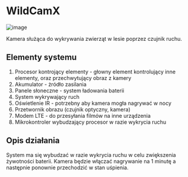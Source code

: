 # WildCamX
![image](https://github.com/karol-77/WildCamX/assets/73350901/10eed231-5f6d-4524-bbc3-6bd7c4f90a14)


Kamera służąca do wykrywania zwierząt w lesie poprzez czujnik ruchu.


## Elementy systemu 
1. Procesor kontrojący elementy - głowny element kontrolujący inne elementy, oraz przechwytujący obraz z kamery
2. Akumulator - żródło zasilania
3. Panele słoneczne - system ładowania baterii
4. System wykrywający ruch
5. Oświetlenie IR - potrzebny aby kamera mogła nagrywać w nocy
6. Przetwornik obrazu (czujnik optyczny, kamera)  
7. Modem LTE - do przesyłania filmów na inne urządzenia
8. Mikrokontroler wybudzający procesor w razie wykrycia ruchu 

## Opis działania
System ma się wybudzać w razie wykrycia ruchu w celu zwiększenia żywotności baterii. Kamera będzie włączać nagrywanie na 1 minutę a następnie ponownie przechodzić w stan uśpienia.
